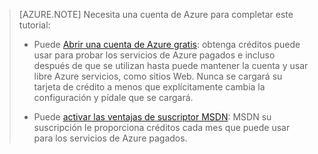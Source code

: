 > [AZURE.NOTE] <a name="note"></a>Necesita una cuenta de Azure para completar este tutorial:
  >
  > + Puede [Abrir una cuenta de Azure gratis](/pricing/free-trial/?WT.mc_id=A261C142F): obtenga créditos puede usar para probar los servicios de Azure pagados e incluso después de que se utilizan hasta puede mantener la cuenta y usar libre Azure servicios, como sitios Web. Nunca se cargará su tarjeta de crédito a menos que explícitamente cambia la configuración y pídale que se cargará.
  >
  > + Puede [activar las ventajas de suscriptor MSDN](/pricing/member-offers/msdn-benefits-details/?WT.mc_id=A261C142F): MSDN su suscripción le proporciona créditos cada mes que puede usar para los servicios de Azure pagados.
